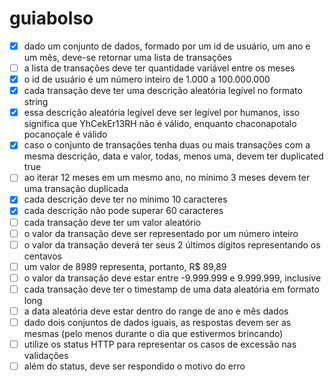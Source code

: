 # guiabolso

- [x] dado um conjunto de dados, formado por um id de usuário, um ano e um mês, deve-se retornar uma lista de transações
- [ ] a lista de transações deve ter quantidade variável entre os meses
- [x] o id de usuário é um número inteiro de 1.000 a 100.000.000
- [x] cada transação deve ter uma descrição aleatória legível no formato string
- [x] essa descrição aleatória legível deve ser legível por humanos, isso significa que YhCekEr13RH não é válido, enquanto chaconapotalo pocanoçale é válido
- [x] caso o conjunto de transações tenha duas ou mais transações com a mesma descrição, data e valor, todas, menos uma, devem ter duplicated true
- [ ]  ao iterar 12 meses em um mesmo ano, no mínimo 3 meses devem ter uma transação duplicada
- [x] cada descrição deve ter no mínimo 10 caracteres
- [x] cada descrição não pode superar 60 caracteres
- [ ] cada transação deve ter um valor aleatório
- [ ] o valor da transação deve ser representado por um número inteiro
- [ ] o valor da transação deverá ter seus 2 últimos dígitos representando os centavos
- [ ] um valor de 8989 representa, portanto, R$ 89,89
- [ ] o valor da transação deve estar entre -9.999.999 e 9.999.999, inclusive
- [ ] cada transação deve ter o timestamp de uma data aleatória em formato long
- [ ] a data aleatória deve estar dentro do range de ano e mês dados
- [ ] dado dois conjuntos de dados iguais, as respostas devem ser as mesmas (pelo menos durante o dia que estivermos brincando)
- [ ] utilize os status HTTP para representar os casos de excessão nas validações
- [ ] além do status, deve ser respondido o motivo do erro